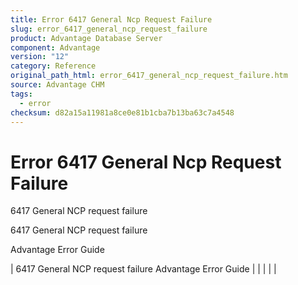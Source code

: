 ```yaml
---
title: Error 6417 General Ncp Request Failure
slug: error_6417_general_ncp_request_failure
product: Advantage Database Server
component: Advantage
version: "12"
category: Reference
original_path_html: error_6417_general_ncp_request_failure.htm
source: Advantage CHM
tags:
  - error
checksum: d82a15a11981a8ce0e81b1cba7b13ba63c7a4548
---
```


# Error 6417 General Ncp Request Failure

6417 General NCP request failure

6417 General NCP request failure

Advantage Error Guide

| 6417 General NCP request failure  Advantage Error Guide |  |  |  |  |
